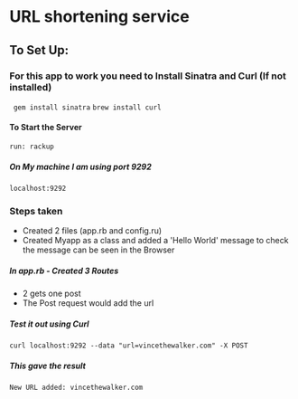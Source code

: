# URL shortening service

## To Set Up:
### For this app to work you need to Install Sinatra and Curl (If not installed)

`` gem install sinatra``
``brew install curl``

#### To Start the Server 
`` run: rackup ``
##### On My machine I am using port 9292
``localhost:9292``

### Steps taken 
* Created 2 files (app.rb and config.ru)
* Created Myapp as a class and added a 'Hello World' message to check the message can be seen in the Browser

##### In app.rb - Created 3 Routes
* 2 gets one post
* The Post request would add the url
##### Test it out using Curl
``curl localhost:9292 --data "url=vincethewalker.com" -X POST``
##### This gave the result
``New URL added: vincethewalker.com``

